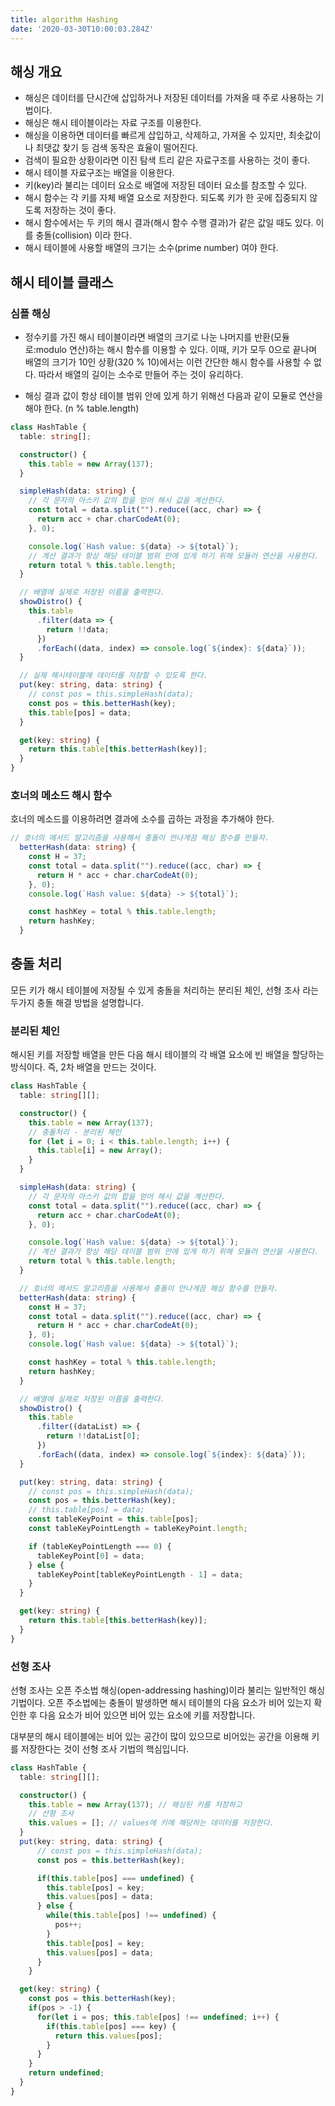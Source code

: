 ```yaml
---
title: algorithm Hashing
date: '2020-03-30T10:00:03.284Z'
---
```


## 해싱 개요

- 해싱은 데이터를 단시간에 삽입하거나 저장된 데이터를 가져올 때 주로 사용하는 기법이다.
- 해싱은 해시 테이블이라는 자료 구조를 이용한다.
- 해싱을 이용하면 데이터를 빠르게 삽입하고, 삭제하고, 가져올 수 있지만, 최솟값이나 최댓값 찾기 등 검색 동작은 효율이 떨어진다.
- 검색이 필요한 상황이라면 이진 탐색 트리 같은 자료구조를 사용하는 것이 좋다.
- 해시 테이블 자료구조는 배열을 이용한다.
- 키(key)라 불리는 데이터 요소로 배열에 저장된 데이터 요소를 참조할 수 있다.
- 해시 함수는 각 키를 자체 배열 요소로 저장한다. 되도록 키가 한 곳에 집중되지 않도록 저장하는 것이 좋다.
- 해시 함수에서는 두 키의 해시 결과(해시 함수 수행 결과)가 같은 값일 때도 있다. 이를 충돌(collision) 이라 한다.
- 해시 테이블에 사용할 배열의 크기는 소수(prime number) 여야 한다.

## 해시 테이블 클래스

### 심플 해싱

- 정수키를 가진 해시 테이블이라면 배열의 크기로 나눈 나머지를 반환(모듈로:modulo 연산)하는 해시 함수를 이용할 수 있다. 이때, 키가 모두 0으로 끝나며 배열의 크기가 10인 상황(320 % 10)에서는 이런 간단한 해시 함수를 사용할 수 없다. 따라서 배열의 길이는 소수로 만들어 주는 것이 유리하다.

- 해싱 결과 값이 항상 테이블 범위 안에 있게 하기 위해선 다음과 같이 모듈로 연산을 해야 한다. (n % table.length)

```typescript
class HashTable {
  table: string[];

  constructor() {
    this.table = new Array(137);
  }

  simpleHash(data: string) {
    // 각 문자의 아스키 값의 합을 얻어 해시 값을 계산한다.
    const total = data.split("").reduce((acc, char) => {
      return acc + char.charCodeAt(0);
    }, 0);

    console.log(`Hash value: ${data} -> ${total}`);
    // 계산 결과가 항상 해당 테이블 범위 안에 있게 하기 위해 모듈러 연산을 사용한다.
    return total % this.table.length;
  }

  // 배열에 실제로 저장된 이름을 출력한다.
  showDistro() {
    this.table
      .filter(data => {
        return !!data;
      })
      .forEach((data, index) => console.log(`${index}: ${data}`));
  }

  // 실제 해시테이블에 데이터를 저장할 수 있도록 한다.
  put(key: string, data: string) {
    // const pos = this.simpleHash(data);
    const pos = this.betterHash(key);
    this.table[pos] = data;
  }

  get(key: string) {
    return this.table[this.betterHash(key)];
  }
}
```

### 호너의 메소드 해시 함수

호너의 메소드를 이용하려면 결과에 소수를 곱하는 과정을 추가해야 한다.

```typescript
// 호너의 메서드 알고리즘을 사용해서 충돌이 안나게끔 해싱 함수를 만들자.
  betterHash(data: string) {
    const H = 37;
    const total = data.split("").reduce((acc, char) => {
      return H * acc + char.charCodeAt(0);
    }, 0);
    console.log(`Hash value: ${data} -> ${total}`);

    const hashKey = total % this.table.length;
    return hashKey;
  }
```

## 충돌 처리

모든 키가 해시 테이블에 저장될 수 있게 충돌을 처리하는 분리된 체인, 선형 조사 라는 두가지 충돌 해결 방법을 설명합니다.

### 분리된 체인

해시된 키를 저장할 배열을 만든 다음 해시 테이블의 각 배열 요소에 빈 배열을 할당하는 방식이다. 즉, 2차 배열을 만드는 것이다.

```typescript
class HashTable {
  table: string[][];

  constructor() {
    this.table = new Array(137);
    // 충돌처리 - 분리된 체인
    for (let i = 0; i < this.table.length; i++) {
      this.table[i] = new Array();
    }
  }

  simpleHash(data: string) {
    // 각 문자의 아스키 값의 합을 얻어 해시 값을 계산한다.
    const total = data.split("").reduce((acc, char) => {
      return acc + char.charCodeAt(0);
    }, 0);

    console.log(`Hash value: ${data} -> ${total}`);
    // 계산 결과가 항상 해당 테이블 범위 안에 있게 하기 위해 모듈러 연산을 사용한다.
    return total % this.table.length;
  }

  // 호너의 메서드 알고리즘을 사용해서 충돌이 안나게끔 해싱 함수를 만들자.
  betterHash(data: string) {
    const H = 37;
    const total = data.split("").reduce((acc, char) => {
      return H * acc + char.charCodeAt(0);
    }, 0);
    console.log(`Hash value: ${data} -> ${total}`);

    const hashKey = total % this.table.length;
    return hashKey;
  }

  // 배열에 실제로 저장된 이름을 출력한다.
  showDistro() {
    this.table
      .filter((dataList) => {
        return !!dataList[0];
      })
      .forEach((data, index) => console.log(`${index}: ${data}`));
  }

  put(key: string, data: string) {
    // const pos = this.simpleHash(data);
    const pos = this.betterHash(key);
    // this.table[pos] = data;
    const tableKeyPoint = this.table[pos];
    const tableKeyPointLength = tableKeyPoint.length;

    if (tableKeyPointLength === 0) {
      tableKeyPoint[0] = data;
    } else {
      tableKeyPoint[tableKeyPointLength - 1] = data;
    }
  }

  get(key: string) {
    return this.table[this.betterHash(key)];
  }
}
```

### 선형 조사

선형 조사는 오픈 주소법 해싱(open-addressing hashing)이라 불리는 일반적인 해싱 기법이다.
오픈 주소법에는 충돌이 발생하면 해시 테이블의 다음 요소가 비어 있는지 확인한 후 다음 요소가 비어 있으면 비어 있는 요소에 키를 저장합니다.

대부분의 해시 테이블에는 비어 있는 공간이 많이 있으므로 비어있는 공간을 이용해 키를 저장한다는 것이 선형 조사 기법의 핵심입니다.

```typescript
class HashTable {
  table: string[][];

  constructor() {
    this.table = new Array(137); // 해싱된 키를 저장하고
    // 선형 조사
    this.values = []; // values에 키에 해당하는 데이터를 저장한다.
  }
  put(key: string, data: string) {
      // const pos = this.simpleHash(data);
      const pos = this.betterHash(key);

      if(this.table[pos] === undefined) {
        this.table[pos] = key;
        this.values[pos] = data;
      } else {
        while(this.table[pos] !== undefined) {
          pos++;
        }
        this.table[pos] = key;
        this.values[pos] = data;
      }
    }

  get(key: string) {
    const pos = this.betterHash(key);
    if(pos > -1) {
      for(let i = pos; this.table[pos] !== undefined; i++) {
        if(this.table[pos] === key) {
          return this.values[pos];
        }
      }
    }
    return undefined;
  }
}
```
